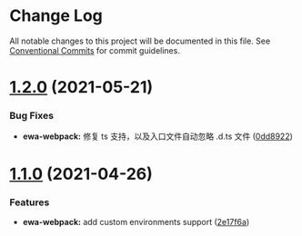 # Change Log

All notable changes to this project will be documented in this file.
See [Conventional Commits](https://conventionalcommits.org) for commit guidelines.

# [1.2.0](https://github.com/lyfeyaj/ewa/tree/master/packages/webpack/compare/v1.1.0...v1.2.0) (2021-05-21)


### Bug Fixes

* **ewa-webpack:** 修复 ts 支持，以及入口文件自动忽略 .d.ts 文件 ([0dd8922](https://github.com/lyfeyaj/ewa/tree/master/packages/webpack/commit/0dd89224d53db452e58a190badfce0eff215d6c8))





# [1.1.0](https://github.com/lyfeyaj/ewa/tree/master/packages/webpack/compare/v1.0.10...v1.1.0) (2021-04-26)


### Features

* **ewa-webpack:** add custom environments support ([2e17f6a](https://github.com/lyfeyaj/ewa/tree/master/packages/webpack/commit/2e17f6a82d01ada675ca076e115faf5ddb56ed8e))

